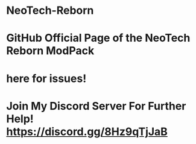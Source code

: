 # NeoTech-Reborn
# GitHub Official Page of the NeoTech Reborn ModPack
# here for issues!
# Join My Discord Server For Further Help! https://discord.gg/8Hz9qTjJaB
